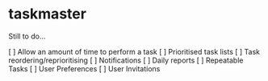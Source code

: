 taskmaster
==========

Still to do...

[ ] Allow an amount of time to perform a task
[ ] Prioritised task lists
[ ] Task reordering/reprioritising
[ ] Notifications
[ ] Daily reports
[ ] Repeatable Tasks
[ ] User Preferences
[ ] User Invitations